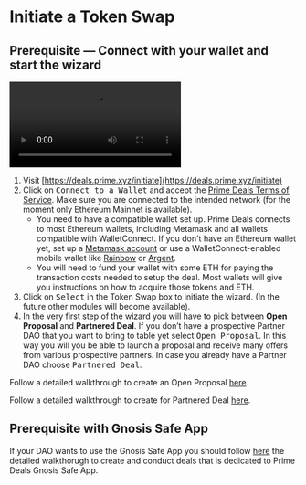 # Initiate a Token Swap

## Prerequisite — Connect with your wallet and start the wizard

<video style="max-width: 100% !important; height: auto !important;" controls preload="auto"><source src="https://ik.imagekit.io/primedao/PrimeDeals/1-connect-to-a-wallet__vbS8qu1O6.mp4" type="video/mp4"></video>

1. Visit [https://deals.prime.xyz/initiate](https://deals.prime.xyz/initiate)
2. Click on <kbd>Connect to a Wallet</kbd> and accept the [Prime Deals Terms of Service](https://deals.prime.xyz/terms-of-service). Make sure you are connected to the intended network (for the moment only Ethereum Mainnet is available).
    - You need to have a compatible wallet set up. Prime Deals connects to most Ethereum wallets, including Metamask and all wallets compatible with WalletConnect. If you don't have an Ethereum wallet yet, set up a [Metamask account](https://metamask.io/) or use a WalletConnect-enabled mobile wallet like [Rainbow](https://rainbow.me/) or [Argent](https://www.argent.xyz/).
    - You will need to fund your wallet with some ETH for paying the transaction costs needed to setup the deal. Most wallets will give you instructions on how to acquire those tokens and ETH.
3. Click on <kbd>Select</kbd> in the Token Swap box to initiate the wizard. (In the future other modules will become available).
4. In the very first step of the wizard you will have to pick between **Open Proposal** and **Partnered Deal**. If you don’t have a prospective Partner DAO that you want to bring to table yet select <kbd>Open Proposal</kbd>. In this way you will you be able to launch a proposal and receive many offers from various prospective partners. In case you already have a Partner DAO choose <kbd>Partnered Deal</kbd>.

Follow a detailed walkthrough to create an Open Proposal <a href="/documentation/CreateanOpenProposal">here</a>.

Follow a detailed walkthrough to create for Partnered Deal <a href="/documentation/CreateaPartneredDeal">here</a>.

## Prerequisite with Gnosis Safe App

If your DAO wants to use the Gnosis Safe App you should follow <a href="/documentation/USEDEALSWITHGNOSISSAFE">here</a> the detailed walkthorugh to create and conduct deals that is dedicated to Prime Deals Gnosis Safe App.